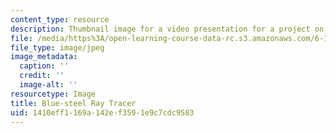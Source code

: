 ```yaml
---
content_type: resource
description: Thumbnail image for a video presentation for a project on multicore programming.
file: /media/https%3A/open-learning-course-data-rc.s3.amazonaws.com/6-189-multicore-programming-primer-january-iap-2007/1410eff1169a142ef3591e9c7cdc9583_p3.jpg
file_type: image/jpeg
image_metadata:
  caption: ''
  credit: ''
  image-alt: ''
resourcetype: Image
title: Blue-steel Ray Tracer
uid: 1410eff1-169a-142e-f359-1e9c7cdc9583
---
```

